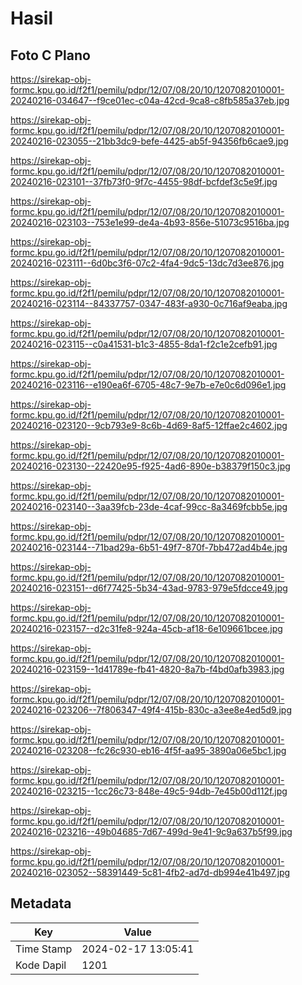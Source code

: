 # Hasil

## Foto C Plano

https://sirekap-obj-formc.kpu.go.id/f2f1/pemilu/pdpr/12/07/08/20/10/1207082010001-20240216-034647--f9ce01ec-c04a-42cd-9ca8-c8fb585a37eb.jpg

https://sirekap-obj-formc.kpu.go.id/f2f1/pemilu/pdpr/12/07/08/20/10/1207082010001-20240216-023055--21bb3dc9-befe-4425-ab5f-94356fb6cae9.jpg

https://sirekap-obj-formc.kpu.go.id/f2f1/pemilu/pdpr/12/07/08/20/10/1207082010001-20240216-023101--37fb73f0-9f7c-4455-98df-bcfdef3c5e9f.jpg

https://sirekap-obj-formc.kpu.go.id/f2f1/pemilu/pdpr/12/07/08/20/10/1207082010001-20240216-023103--753e1e99-de4a-4b93-856e-51073c9516ba.jpg

https://sirekap-obj-formc.kpu.go.id/f2f1/pemilu/pdpr/12/07/08/20/10/1207082010001-20240216-023111--6d0bc3f6-07c2-4fa4-9dc5-13dc7d3ee876.jpg

https://sirekap-obj-formc.kpu.go.id/f2f1/pemilu/pdpr/12/07/08/20/10/1207082010001-20240216-023114--84337757-0347-483f-a930-0c716af9eaba.jpg

https://sirekap-obj-formc.kpu.go.id/f2f1/pemilu/pdpr/12/07/08/20/10/1207082010001-20240216-023115--c0a41531-b1c3-4855-8da1-f2c1e2cefb91.jpg

https://sirekap-obj-formc.kpu.go.id/f2f1/pemilu/pdpr/12/07/08/20/10/1207082010001-20240216-023116--e190ea6f-6705-48c7-9e7b-e7e0c6d096e1.jpg

https://sirekap-obj-formc.kpu.go.id/f2f1/pemilu/pdpr/12/07/08/20/10/1207082010001-20240216-023120--9cb793e9-8c6b-4d69-8af5-12ffae2c4602.jpg

https://sirekap-obj-formc.kpu.go.id/f2f1/pemilu/pdpr/12/07/08/20/10/1207082010001-20240216-023130--22420e95-f925-4ad6-890e-b38379f150c3.jpg

https://sirekap-obj-formc.kpu.go.id/f2f1/pemilu/pdpr/12/07/08/20/10/1207082010001-20240216-023140--3aa39fcb-23de-4caf-99cc-8a3469fcbb5e.jpg

https://sirekap-obj-formc.kpu.go.id/f2f1/pemilu/pdpr/12/07/08/20/10/1207082010001-20240216-023144--71bad29a-6b51-49f7-870f-7bb472ad4b4e.jpg

https://sirekap-obj-formc.kpu.go.id/f2f1/pemilu/pdpr/12/07/08/20/10/1207082010001-20240216-023151--d6f77425-5b34-43ad-9783-979e5fdcce49.jpg

https://sirekap-obj-formc.kpu.go.id/f2f1/pemilu/pdpr/12/07/08/20/10/1207082010001-20240216-023157--d2c31fe8-924a-45cb-af18-6e109661bcee.jpg

https://sirekap-obj-formc.kpu.go.id/f2f1/pemilu/pdpr/12/07/08/20/10/1207082010001-20240216-023159--1d41789e-fb41-4820-8a7b-f4bd0afb3983.jpg

https://sirekap-obj-formc.kpu.go.id/f2f1/pemilu/pdpr/12/07/08/20/10/1207082010001-20240216-023206--7f806347-49f4-415b-830c-a3ee8e4ed5d9.jpg

https://sirekap-obj-formc.kpu.go.id/f2f1/pemilu/pdpr/12/07/08/20/10/1207082010001-20240216-023208--fc26c930-eb16-4f5f-aa95-3890a06e5bc1.jpg

https://sirekap-obj-formc.kpu.go.id/f2f1/pemilu/pdpr/12/07/08/20/10/1207082010001-20240216-023215--1cc26c73-848e-49c5-94db-7e45b00d112f.jpg

https://sirekap-obj-formc.kpu.go.id/f2f1/pemilu/pdpr/12/07/08/20/10/1207082010001-20240216-023216--49b04685-7d67-499d-9e41-9c9a637b5f99.jpg

https://sirekap-obj-formc.kpu.go.id/f2f1/pemilu/pdpr/12/07/08/20/10/1207082010001-20240216-023052--58391449-5c81-4fb2-ad7d-db994e41b497.jpg


## Metadata

| Key        | Value               |
| ---------- | ------------------- |
| Time Stamp | 2024-02-17 13:05:41 |
| Kode Dapil | 1201                |



